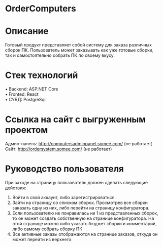 # OrderComputers
# Описание
Готовый продукт представляет собой систему для заказа различных сборок ПК. Пользователь может заказывать как уже готовые сборки, так и самостоятельно собрать ПК по своему вкусу.
# Стек технологий
•	Backend: ASP.NET Core
<br >
•	Fronted: React
<br >
•	СУБД: PostgreSql
# Ссылка на сайт с выгруженным проектом
Админ-панель: http://computersadminpanel.somee.com/ (не работает)
<br >
Сайт: http://ordersystem.somee.com/ (не работает)
# Руководство пользователя
При заходе на страницу пользователь должен сделать следующие действия:
1.	Войти в свой аккаунт, либо зарегистрироваться.
2.	Зайти на страницу со списком сборок. Просмотрев все сборки заказать одну из них, либо перейти на страницу конфигуратора.
3.	Если пользователю не понравилась ни 1 из представленных сборок, то он может создать собственную на странице конфигуратора. На этой странице можно либо указать бюджет сборки и комментарий, либо самому собрать сборку ПК
4.	Все активные заказы отображаются на странице заказов, откуда он может перейти из верхнего 
